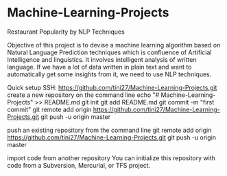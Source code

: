 # Machine-Learning-Projects

Restaurant Popularity by NLP Techniques

Objective of this project is to devise a machine learning algorithm based on Natural Language Prediction techniques which is confluence of Artificial Intelligence and linguistics. It involves intelligent analysis of written language. If we have a lot of data written in plain text and want to automatically get some insights from it, we need to use NLP techniques.


Quick setup
SSH: https://github.com/tini27/Machine-Learning-Projects.git
create a new repository on the command line
    echo "# Machine-Learning-Projects" >> README.md
    git init
    git add README.md
    git commit -m "first commit"
    git remote add origin https://github.com/tini27/Machine-Learning-Projects.git
    git push -u origin master
    
 push an existing repository from the command line
     git remote add origin https://github.com/tini27/Machine-Learning-Projects.git
    git push -u origin master
    
 import code from another repository
 You can initialize this repository with code from a Subversion, Mercurial, or TFS project.

